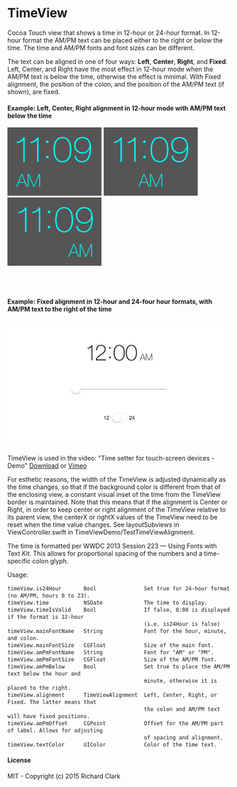 # TimeView

Cocoa Touch view that shows a time in 12-hour or 24-hour format. In 12-hour format the AM/PM text can be placed either to the right
or below the time. The time and AM/PM fonts and font sizes can be different.

The text can be aligned in one of four ways: **Left**, **Center**, **Right**, and **Fixed**. Left, Center, and Right have the most effect in 12-hour mode
when the AM/PM text is below the time, otherwise the effect is minimal. With Fixed alignment, the position of the colon, and the position of
the AM/PM text (if shown), are fixed.


#### Example: Left, Center, Right alignment in 12-hour mode with AM/PM text below the time

![Left Align](screenshots/AM_PM_below_left_align.png)   ![Center Align](screenshots/AM_PM_below_center_align.png)   ![Right Align](screenshots/AM_PM_below_right_align.png)

</br>  
</br>  
  
#### Example: Fixed alignment in 12-hour and 24-four hour formats, with AM/PM text to the right of the time

![Demo Video](video/demo30.gif)

TimeView is used in the video: "Time setter for touch-screen devices - Demo" [Download](https://www.dropbox.com/s/7amn3zjnpqknsci/TimeSetterDemo.mp4?dl=1) or [Vimeo](https://vimeo.com/136535301)

For esthetic reasons, the width of the TimeView is adjusted dynamically as the time changes, so that if the background color is different from that of the enclosing view,
a constant visual inset of the time from the TimeView border is maintained. Note that this means that if the alignment is Center or Right,
in order to keep center or right alignment of the TimeView relative to its parent view, the centerX or rightX values of the TimeView need to be reset when the
time value changes. See layoutSubviews in ViewController.swift in TimeViewDemo/TestTimeViewAlignment.

The time is formatted per WWDC 2013 Session 223 — Using Fonts with Text Kit. This allows for proportional spacing of the numbers
and a time-specific colon glyph.

Usage:
    
    timeView.is24Hour       Bool               Set true for 24-hour format (no AM/PM, hours 0 to 23).
    timeView.time           NSDate             The time to display.
    timeView.timeIsValid    Bool               If false, 0:00 is displayed if the format is 12-hour
                                               (i.e. is24Hour is false)
    timeView.mainFontName   String             Font for the hour, minute, and colon.
    timeView.mainFontSize   CGFloat            Size of the main font.
    timeView.amPmFontName   String             Font for "AM" or "PM".
    timeView.amPmFontSize   CGFloat            Size of the AM/PM font.
    timeView.amPmBelow      Bool               Set true to place the AM/PM text below the hour and
                                               minute, otherwise it is placed to the right.
    timeView.alignment      TimeViewAlignment  Left, Center, Right, or Fixed. The latter means that
                                               the colon and AM/PM text will have fixed positions.
    timeView.amPmOffset     CGPoint            Offset for the AM/PM part of label. Allows for adjusting
                                               of spacing and alignment.
    timeView.textColor      UIColor            Color of the time text.

#### License

MIT - Copyright (c) 2015 Richard Clark

